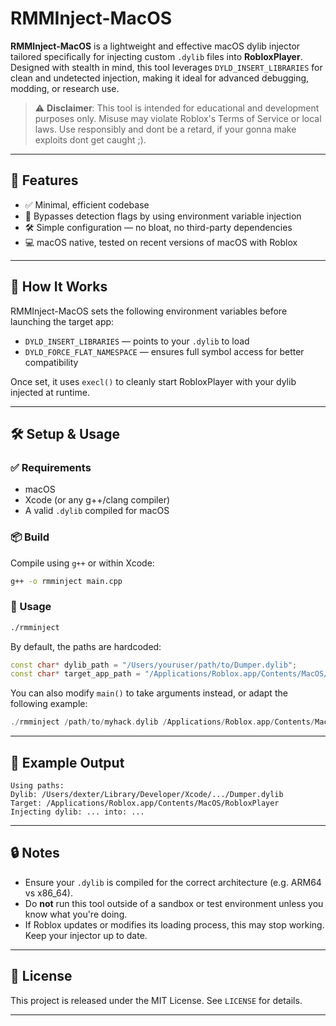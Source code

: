 # RMMInject-MacOS

**RMMInject-MacOS** is a lightweight and effective macOS dylib injector tailored specifically for injecting custom `.dylib` files into **RobloxPlayer**. Designed with stealth in mind, this tool leverages `DYLD_INSERT_LIBRARIES` for clean and undetected injection, making it ideal for advanced debugging, modding, or research use.


> ⚠️ **Disclaimer**: This tool is intended for educational and development purposes only. Misuse may violate Roblox's Terms of Service or local laws. Use responsibly and dont be a retard, if your gonna make exploits dont get caught ;).


---

## 🚀 Features

* ✅ Minimal, efficient codebase
* 🔐 Bypasses detection flags by using environment variable injection
* 🛠️ Simple configuration — no bloat, no third-party dependencies
* 💻 macOS native, tested on recent versions of macOS with Roblox

---

## 🧠 How It Works

RMMInject-MacOS sets the following environment variables before launching the target app:

* `DYLD_INSERT_LIBRARIES` — points to your `.dylib` to load
* `DYLD_FORCE_FLAT_NAMESPACE` — ensures full symbol access for better compatibility

Once set, it uses `execl()` to cleanly start RobloxPlayer with your dylib injected at runtime.

---

## 🛠️ Setup & Usage

### ✅ Requirements

* macOS
* Xcode (or any g++/clang compiler)
* A valid `.dylib` compiled for macOS

### 📦 Build

Compile using `g++` or within Xcode:

```bash
g++ -o rmminject main.cpp
```

### 🚨 Usage

```bash
./rmminject
```

By default, the paths are hardcoded:

```cpp
const char* dylib_path = "/Users/youruser/path/to/Dumper.dylib";
const char* target_app_path = "/Applications/Roblox.app/Contents/MacOS/RobloxPlayer";
```

You can also modify `main()` to take arguments instead, or adapt the following example:

```cpp
./rmminject /path/to/myhack.dylib /Applications/Roblox.app/Contents/MacOS/RobloxPlayer
```

---

## 📂 Example Output

```text
Using paths:
Dylib: /Users/dexter/Library/Developer/Xcode/.../Dumper.dylib
Target: /Applications/Roblox.app/Contents/MacOS/RobloxPlayer
Injecting dylib: ... into: ...
```

---

## 🔒 Notes

* Ensure your `.dylib` is compiled for the correct architecture (e.g. ARM64 vs x86\_64).
* Do **not** run this tool outside of a sandbox or test environment unless you know what you're doing.
* If Roblox updates or modifies its loading process, this may stop working. Keep your injector up to date.

---

## 📜 License

This project is released under the MIT License. See `LICENSE` for details.

---
